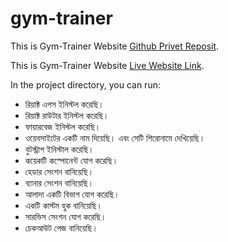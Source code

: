 # gym-trainer

This is Gym-Trainer Website [Github Privet Reposit](https://github.com/programming-hero-web-course-4/independent-service-provider-mdhasan-999).

This is Gym-Trainer Website [Live Website Link](https://gym-trainer-4437e.web.app/).



In the project directory, you can run:

* রিয়াক্ট এপস ইনিস্টল করেছি।
* রিয়াক্ট রাউটার ইনিস্টল করেছি।
* ফায়ারবেজ ইনিস্টল করেছি।
* ওয়েবসাইটের একটি নাম দিয়েছি। এবং সেটি শিরোনামে দেখিয়েছি।
* বুটস্ট্রাপ ইনিস্টাল করেছি।
* কয়েকটি কস্পোনেন্ট যোগ করেছি।
* হেডার সেংশন বানিয়েছি।
* ব্যানার সেংশন বানিয়েছি।
* আলাদা একটি বিভাগ যোগ করেছি।
* একটি কাস্টম হুক বানিয়েছি।
* সারভিস সেংশন যোগ করেছি।
* চেকআউট পেজ বানিয়েছি।
